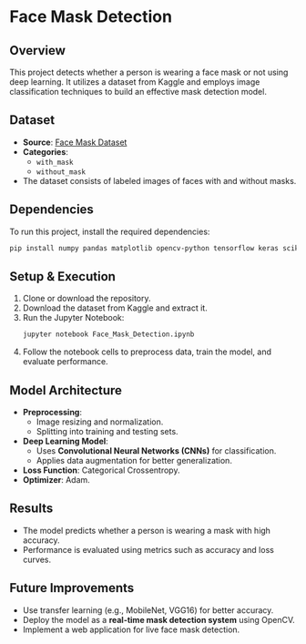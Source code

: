 # Face Mask Detection

## Overview
This project detects whether a person is wearing a face mask or not using deep learning. It utilizes a dataset from Kaggle and employs image classification techniques to build an effective mask detection model.

## Dataset
- **Source**: [Face Mask Dataset](https://www.kaggle.com/datasets/omkargurav/face-mask-dataset)
- **Categories**:
  - `with_mask`
  - `without_mask`
- The dataset consists of labeled images of faces with and without masks.

## Dependencies
To run this project, install the required dependencies:
```bash
pip install numpy pandas matplotlib opencv-python tensorflow keras scikit-learn
```

## Setup & Execution
1. Clone or download the repository.
2. Download the dataset from Kaggle and extract it.
3. Run the Jupyter Notebook:
   ```bash
   jupyter notebook Face_Mask_Detection.ipynb
   ```
4. Follow the notebook cells to preprocess data, train the model, and evaluate performance.

## Model Architecture
- **Preprocessing**:
  - Image resizing and normalization.
  - Splitting into training and testing sets.
- **Deep Learning Model**:
  - Uses **Convolutional Neural Networks (CNNs)** for classification.
  - Applies data augmentation for better generalization.
- **Loss Function**: Categorical Crossentropy.
- **Optimizer**: Adam.

## Results
- The model predicts whether a person is wearing a mask with high accuracy.
- Performance is evaluated using metrics such as accuracy and loss curves.

## Future Improvements
- Use transfer learning (e.g., MobileNet, VGG16) for better accuracy.
- Deploy the model as a **real-time mask detection system** using OpenCV.
- Implement a web application for live face mask detection.

